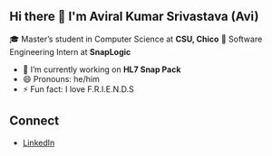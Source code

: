 ## Hi there 👋 I'm Aviral Kumar Srivastava (Avi)

🎓 Master’s student in Computer Science at **CSU, Chico**
💼 Software Engineering Intern at **SnapLogic**

- 🔭 I’m currently working on **HL7 Snap Pack**
- 😄 Pronouns: he/him
- ⚡ Fun fact: I love F.R.I.E.N.D.S

## Connect  
- [LinkedIn](https://www.linkedin.com/in/aviralkumarsrivastava)  
<!--
**aviral-snaps/aviral-snaps** is a ✨ _special_ ✨ repository because its `README.md` (this file) appears on your GitHub profile.

Here are some ideas to get you started:

- 🔭 I’m currently working on ...
- 🌱 I’m currently learning ...
- 👯 I’m looking to collaborate on ...
- 🤔 I’m looking for help with ...
- 💬 Ask me about ...
- 📫 How to reach me: ...
- 😄 Pronouns: ...
- ⚡ Fun fact: ...
-->
